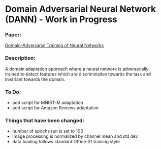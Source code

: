 # Domain Adversarial Neural Network (DANN) - Work in Progress

### Paper:
[Domain-Adversarial Training of Neural Networks](https://arxiv.org/pdf/1505.07818.pdf)

### Description:
A domain adaptation approach where a neural network is adversarially trained to detect features 
which are discriminative towards the task and invariant towards the domain.

### To Do:
- add script for MNIST-M adaptation
- add script for Amazon Reviews adaptation

### Things that have been changed:
- number of epochs run is set to 100
- image processing is normalized by channel mean and std dev
- data loading follows standard Office-31 training style